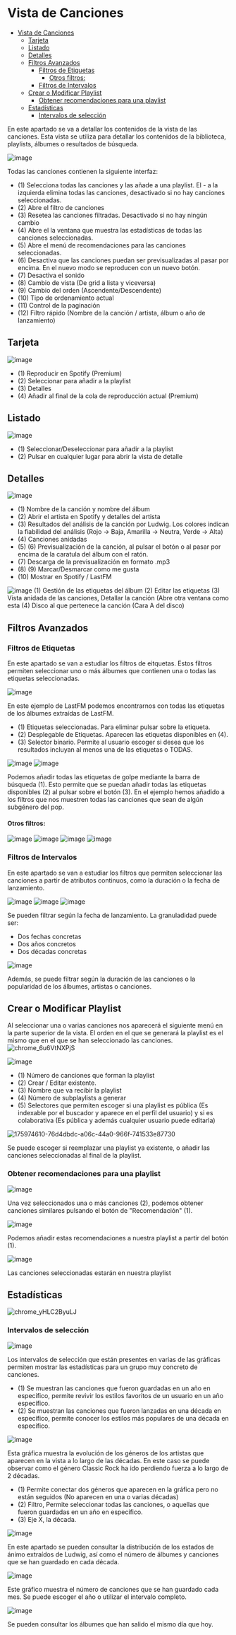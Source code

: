 # Vista de Canciones

- [Vista de Canciones](#vista-de-canciones)
  - [Tarjeta](#tarjeta)
  - [Listado](#listado)
  - [Detalles](#detalles)
  - [Filtros Avanzados](#filtros-avanzados)
    - [Filtros de Etiquetas](#filtros-de-etiquetas)
      - [Otros filtros:](#otros-filtros)
    - [Filtros de Intervalos](#filtros-de-intervalos)
  - [Crear o Modificar Playlist](#crear-o-modificar-playlist)
    - [Obtener recomendaciones para una playlist](#obtener-recomendaciones-para-una-playlist)
  - [Estadísticas](#estadísticas)
    - [Intervalos de selección](#intervalos-de-selección)

En este apartado se va a detallar los contenidos de la vista de las canciones. Esta vista se utiliza para detallar los contenidos de la biblioteca, playlists, álbumes o resultados de búsqueda.

![image](https://user-images.githubusercontent.com/10118909/175969433-0f322f11-87a3-4ce9-85e4-476cb0ad6e58.png)

Todas las canciones contienen la siguiente interfaz:

- (1) Selecciona todas las canciones y las añade a una playlist. El - a la izquierda elimina todas las canciones, desactivado si no hay canciones seleccionadas.
- (2) Abre el filtro de canciones
- (3) Resetea las canciones filtradas. Desactivado si no hay ningún cambio
- (4) Abre el la ventana que muestra las estadísticas de todas las canciones seleccionadas.
- (5) Abre el menú de recomendaciones para las canciones seleccionadas.
- (6) Desactiva que las canciones puedan ser previsualizadas al pasar por encima. En el nuevo modo se reproducen con un nuevo botón.
- (7) Desactiva el sonido
- (8) Cambio de vista (De grid a lista y viceversa)
- (9) Cambio del orden (Ascendente/Descendente)
- (10) Tipo de ordenamiento actual
- (11) Control de la paginación
- (12) Filtro rápido (Nombre de la canción / artista, álbum o año de lanzamiento)

## Tarjeta

![image](https://user-images.githubusercontent.com/10118909/175971052-c2b565ed-1832-48cf-afb1-a1d22f30c9cc.png)

- (1) Reproducir en Spotify (Premium)
- (2) Seleccionar para añadir a la playlist
- (3) Detalles
- (4) Añadir al final de la cola de reproducción actual (Premium)

## Listado

![image](https://user-images.githubusercontent.com/10118909/175971628-88e50c1f-97c9-456c-a457-6d028ae72c5d.png)

- (1) Seleccionar/Deseleccionar para añadir a la playlist
- (2) Pulsar en cualquier lugar para abrir la vista de detalle

## Detalles

![image](https://user-images.githubusercontent.com/10118909/175972057-ba2fe60e-23fc-44ac-9101-20dc370956eb.png)

- (1) Nombre de la canción y nombre del álbum
- (2) Abrir el artista en Spotify y detalles del artista
- (3) Resultados del análisis de la canción por Ludwig. Los colores indican la fiabilidad del análisis (Rojo -> Baja, Amarilla -> Neutra, Verde -> Alta)
- (4) Canciones anidadas
- (5) (6) Previsualización de la canción, al pulsar el botón o al pasar por encima de la caratula del álbum con el ratón.
- (7) Descarga de la previsualización en formato .mp3
- (8) (9) Marcar/Desmarcar como me gusta
- (10) Mostrar en Spotify / LastFM

![image](https://user-images.githubusercontent.com/10118909/175972577-3ef9ac8e-e37b-4b3a-a20e-3859e4f52fe8.png)
(1) Gestión de las etiquetas del álbum
(2) Editar las etiquetas
(3) Vista anidada de las canciones, Detallar la canción (Abre otra ventana como esta
(4) Disco al que pertenece la canción (Cara A del disco)

## Filtros Avanzados

### Filtros de Etiquetas

En este apartado se van a estudiar los filtros de eitquetas. Estos filtros permiten seleccionar uno o más álbumes que contienen una o todas las etiquetas seleccionadas.

![image](https://user-images.githubusercontent.com/10118909/176417521-f2509987-d3af-4c27-a743-43f378888460.png)

En este ejemplo de LastFM podemos encontrarnos con todas las etiquetas de los álbumes extraídas de LastFM.

- (1) Etiquetas seleccionadas. Para eliminar pulsar sobre la etiqueta.
- (2) Desplegable de Etiquetas. Aparecen las etiquetas disponibles en (4).
- (3) Selector binario. Permite al usuario escoger si desea que los resultados incluyan al menos una de las etiquetas o TODAS.

![image](https://user-images.githubusercontent.com/10118909/176418092-e4c0c157-3e3b-47fb-9458-2e13f847e07b.png)
![image](https://user-images.githubusercontent.com/10118909/176418083-0572c7fd-2726-47e2-8331-f483dfe9a813.png)

Podemos añadir todas las etiquetas de golpe mediante la barra de búsqueda (1). Esto permite que se puedan añadir todas las etiquetas disponibles (2) al pulsar sobre el botón (3). En el ejemplo hemos añadido a los filtros que nos muestren todas las canciones que sean de algún subgénero del pop.

#### Otros filtros:

![image](https://user-images.githubusercontent.com/10118909/176419345-b57f3269-c1d8-434a-9836-6e4f6267646b.png)
![image](https://user-images.githubusercontent.com/10118909/176419388-ce390044-2e9c-48ea-a71f-78dd061f3d1d.png)
![image](https://user-images.githubusercontent.com/10118909/176419434-c34b539f-538f-4ec2-ad8d-13d758d14f49.png)
![image](https://user-images.githubusercontent.com/10118909/176419469-4611e417-f947-4b44-83af-3143cbca8144.png)

### Filtros de Intervalos

En este apartado se van a estudiar los filtros que permiten seleccionar las canciones a partir de atributos continuos, como la duración o la fecha de lanzamiento.

![image](https://user-images.githubusercontent.com/10118909/176419752-c923eee8-8f5b-4880-bb93-0261928c9cfc.png)
![image](https://user-images.githubusercontent.com/10118909/176419785-51342acf-9e83-4052-b4ec-990239139ec1.png)
![image](https://user-images.githubusercontent.com/10118909/176419886-c5067f4d-404c-4413-a37f-4aa2688d4eea.png)

Se pueden filtrar según la fecha de lanzamiento. La granuladidad puede ser:

- Dos fechas concretas
- Dos años concretos
- Dos décadas concretas

![image](https://user-images.githubusercontent.com/10118909/176419870-7ccaf8b6-5549-4c9c-a822-45460bad97e6.png)

Además, se puede filtrar según la duración de las canciones o la popularidad de los álbumes, artistas o canciones.

## Crear o Modificar Playlist

Al seleccionar una o varias canciones nos aparecerá el siguiente menú en la parte superior de la vista.
El orden en el que se generará la playlist es el mismo que en el que se han seleccionado las canciones.
![chrome_6u6VtNXPjS](https://user-images.githubusercontent.com/10118909/175973724-d1a759b4-88e2-4968-b076-47ef36ad489d.gif)

![image](https://user-images.githubusercontent.com/10118909/175973998-97d12489-3fab-4ab7-9d9c-994f727cfe78.png)

- (1) Número de canciones que forman la playlist
- (2) Crear / Editar existente.
- (3) Nombre que va recibir la playlist
- (4) Número de subplaylists a generar
- (5) Selectores que permiten escoger si una playlist es pública (Es indexable por el buscador y aparece en el perfil del usuario) y si es colaborativa (Es pública y además cualquier usuario puede editarla)

![175974610-76d4dbdc-a06c-44a0-966f-741533e87730](https://user-images.githubusercontent.com/10118909/175977066-69ebb46f-07e6-41c0-8546-26f0ef17ca55.gif)

Se puede escoger si reemplazar una playlist ya existente, o añadir las canciones seleccionadas al final de la playlist.

### Obtener recomendaciones para una playlist

![image](https://user-images.githubusercontent.com/10118909/176023157-ff421339-0eba-4f2d-a652-ee68ab86a758.png)

Una vez seleccionados una o más canciones (2), podemos obtener canciones similares pulsando el botón de "Recomendación" (1).

![image](https://user-images.githubusercontent.com/10118909/176023253-e560512c-4422-497b-97ac-f2097de361fb.png)

Podemos añadir estas recomendaciones a nuestra playlist a partir del botón (1).

![image](https://user-images.githubusercontent.com/10118909/176023463-b6236105-e143-485f-aa39-f8fbbd4bd12c.png)

Las canciones seleccionadas estarán en nuestra playlist

## Estadísticas

![chrome_yHLC2ByuLJ](https://user-images.githubusercontent.com/10118909/175974961-a5c029c9-2f20-4e5e-bfe1-904cb2b44a4c.gif)

### Intervalos de selección

![image](https://user-images.githubusercontent.com/10118909/175975372-fd046317-5b8a-4aaf-9a73-e2030fb957a8.png)

Los intervalos de selección que están presentes en varias de las gráficas permiten mostrar las estadísticas para un grupo muy concreto de canciones.

- (1) Se muestran las canciones que fueron guardadas en un año en específico, permite revivir los estilos favoritos de un usuario en un año específico.
- (2) Se muestran las canciones que fueron lanzadas en una década en específico, permite conocer los estilos más populares de una década en específico.

![image](https://user-images.githubusercontent.com/10118909/175976181-9496807c-b267-481a-9689-efbe6bf60303.png)

Esta gráfica muestra la evolución de los géneros de los artistas que aparecen en la vista a lo largo de las décadas.
En este caso se puede observar como el género Classic Rock ha ido perdiendo fuerza a lo largo de 2 décadas.

- (1) Permite conectar dos géneros que aparecen en la gráfica pero no están seguidos (No aparecen en una o varias décadas)
- (2) Filtro, Permite seleccionar todas las canciones, o aquellas que fueron guardadas en un año en específico.
- (3) Eje X, la década.

![image](https://user-images.githubusercontent.com/10118909/176016514-189f1e01-3e42-4ded-8fa8-538ea012a9fa.png)

En este apartado se pueden consultar la distribución de los estados de ánimo extraídos de Ludwig, así como el número de álbumes y canciones que se han guardado en cada década.

![image](https://user-images.githubusercontent.com/10118909/176016818-e0758bc3-2218-4e6c-a3c2-0cb0107ad794.png)

Este gráfico muestra el número de canciones que se han guardado cada mes. Se puede escoger el año o utilizar el intervalo completo.

![image](https://user-images.githubusercontent.com/10118909/176016962-29eed2b9-3f56-4b9e-9f95-9116de3e4e4f.png)

Se pueden consultar los álbumes que han salido el mismo día que hoy.
